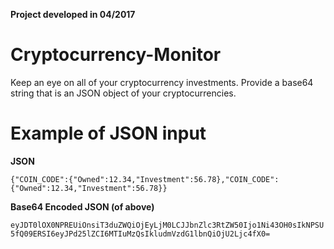 **Project developed in 04/2017**

# Cryptocurrency-Monitor
Keep an eye on all of your cryptocurrency investments. Provide a base64 string that is an JSON object of your cryptocurrencies. 

# Example of JSON input
**JSON**

`{"COIN_CODE":{"Owned":12.34,"Investment":56.78},"COIN_CODE":{"Owned":12.34,"Investment":56.78}}`

**Base64 Encoded JSON (of above)**

`eyJDT0lOX0NPREUiOnsiT3duZWQiOjEyLjM0LCJJbnZlc3RtZW50Ijo1Ni43OH0sIkNPSU5fQ09ERSI6eyJPd25lZCI6MTIuMzQsIkludmVzdG1lbnQiOjU2Ljc4fX0=`
